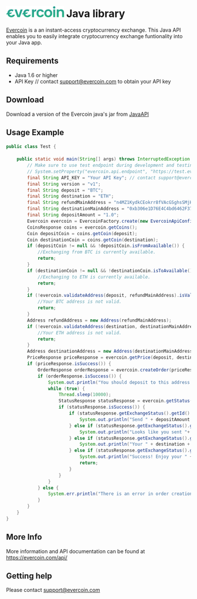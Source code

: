 # <img src="https://raw.githubusercontent.com/Everc0in/JavaAPI/master/evercoin-logo.png" height="30" width="auto" >  Java library

[Evercoin](https://evercoin.com) is a an instant-access cryptocurrency exchange. This Java API enables you to easily integrate cryptocurrency exchange funtionality into your Java app.

## Requirements
- Java 1.6 or higher
- API Key // contact support@evercoin.com to obtain your API key

## Download

Download a version of the Evercoin java's jar from [JavaAPI](https://github.com/Everc0in/Download/raw/master/JavaAPI.jar) 

## Usage Example
```java
public class Test {

    public static void main(String[] args) throws InterruptedException {
        // Make sure to use test endpoint during development and testing.
        // System.setProperty("evercoin.api.endpoint", "https://test.evercoin.com/");
        final String API_KEY = "Your API Key"; // contact support@evercoin.com to obtain yours
        final String version = "v1";
        final String deposit = "BTC";
        final String destination = "ETH";
        final String refundMainAddress = "n4MZ1KydkCEokrr8fVAcGSghsSMjHvNexo";
        final String destinationMainAddress = "0xb306e1D76E4C4bd6462F370d4551F842eB4fFcad";
        final String depositAmount = "1.0";
        Evercoin evercoin = EvercoinFactory.create(new EvercoinApiConfig(API_KEY, version));
        CoinsResponse coins = evercoin.getCoins();
        Coin depositCoin = coins.getCoin(deposit);
        Coin destinationCoin = coins.getCoin(destination);
        if (depositCoin != null && !depositCoin.isFromAvailable()) {
            //Exchanging from BTC is currently available.
            return;
        }
        if (destinationCoin != null && !destinationCoin.isToAvailable()) {
            //Exchanging to ETH is currently available.
            return;
        }
        if (!evercoin.validateAddress(deposit, refundMainAddress).isValid()) {
            //Your BTC address is not valid.
            return;
        }
        Address refundAddress = new Address(refundMainAddress);
        if (!evercoin.validateAddress(destination, destinationMainAddress).isValid()) {
            //Your ETH address is not valid.
            return;
        }
        Address destinationAddress = new Address(destinationMainAddress);
        PriceResponse priceResponse = evercoin.getPrice(deposit, destination, new BigDecimal(depositAmount), null);
        if (priceResponse.isSuccess()) {
            OrderResponse orderResponse = evercoin.createOrder(priceResponse, refundAddress, destinationAddress);
            if (orderResponse.isSuccess()) {
                System.out.println("You should deposit to this address: " + orderResponse.getDepositAddress().getMainAddress());
                while (true) {
                    Thread.sleep(10000);
                    StatusResponse statusResponse = evercoin.getStatus(orderResponse.getOrderId());
                    if (statusResponse.isSuccess()) {
                        if (statusResponse.getExchangeStatus().getId() == Status.Awaiting_Deposit.getId()) {
                            System.out.println("Send " + depositAmount + " " + deposit + " to the " + orderResponse.getDepositAddress().getMainAddress());
                        } else if (statusResponse.getExchangeStatus().getId() == Status.Awaiting_Confirm.getId()) {
                            System.out.println("Looks like you sent "+ deposit + ". Waiting for confirmation on the blockchain.");
                        } else if (statusResponse.getExchangeStatus().getId() == Status.Awaiting_Exchange.getId()) {
                            System.out.println("Your " + destination + " is on the way.");
                        } else if (statusResponse.getExchangeStatus().getId() == Status.All_Done.getId()) {
                            System.out.println("Success! Enjoy your " + destination);
                            return;
                        }
                    }
                }
            } else {
                System.err.println("There is an error in order creation: " + orderResponse.getError());
            }
        }
    }
}
```
## More Info

More information and API documentation can be found at https://evercoin.com/api/

## Getting help

Please contact support@evercoin.com
